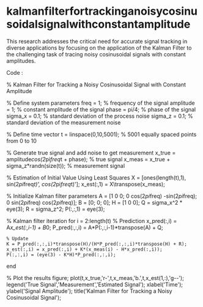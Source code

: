 # kalmanfilterfortrackinganoisycosinusoidalsignalwithconstantamplitude
This research addresses the critical need for accurate signal tracking in diverse applications by focusing on the application of the Kalman Filter to the challenging task of tracing noisy cosinusoidal signals with constant amplitudes. 

Code : 

% Kalman Filter for Tracking a Noisy Cosinusoidal Signal with Constant Amplitude

% Define system parameters
freq = 1;               % frequency of the signal
amplitude = 1;          % constant amplitude of the signal
phase = pi/4;           % phase of the signal
sigma_x = 0.1;          % standard deviation of the process noise
sigma_z = 0.1;          % standard deviation of the measurement noise

% Define time vector
t = linspace(0,10,5001); % 5001 equally spaced points from 0 to 10

% Generate true signal and add noise to get measurement
x_true = amplitude*cos(2*pi*freq*t + phase); % true signal
x_meas = x_true + sigma_z*randn(size(t));   % measurement signal

% Estimation of Initial Value Using Least Squares
X = [ones(length(t),1), sin(2*pi*freq*t)', cos(2*pi*freq*t)'];
x_est(:,1) = X\transpose(x_meas);

% Initialize Kalman filter parameters
A = [1 0 0; 0 cos(2*pi*freq) -sin(2*pi*freq); 0 sin(2*pi*freq) cos(2*pi*freq)];
B = [0; 0; 0];
H = [1 0 0];
Q = sigma_x^2 * eye(3);
R = sigma_z^2;
P(:,:,1) = eye(3);

% Kalman filter iteration
for i = 2:length(t)
    % Prediction
    x_pred(:,i) = A*x_est(:,i-1) + B*0;
    P_pred(:,:,i) = A*P(:,:,i-1)*transpose(A) + Q;
    
    % Update
    K = P_pred(:,:,i)*transpose(H)/(H*P_pred(:,:,i)*transpose(H) + R);
    x_est(:,i) = x_pred(:,i) + K*(x_meas(i) - H*x_pred(:,i));
    P(:,:,i) = (eye(3) - K*H)*P_pred(:,:,i);
end

% Plot the results
figure;
plot(t,x_true,'r-',t,x_meas,'b.',t,x_est(1,:),'g--');
legend('True Signal','Measurement','Estimated Signal');
xlabel('Time');
ylabel('Signal Amplitude');
title('Kalman Filter for Tracking a Noisy Cosinusoidal Signal');
